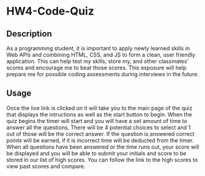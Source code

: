 # HW4-Code-Quiz

## Description

As a programming student, it is important to apply newly learned skills in Web APIs and combining HTML, CSS, and JS to form a clean, user friendly application.  This can help test my skills, store my, and other classmates' scores and encourage me to beat those scores.  This exposure will help prepare me for possible coding assessments during interviews in the future. 


## Usage

Once the live link is clicked on it will take you to the main page of the quiz that displays the intructions as well as the start button to begin.  When the quiz begins the timer will start and you will have a set amount of time to answer all the questions.  There will be 4 potential choices to select and 1 out of those will be the correct answer.  If the question is answered correct points will be earned, if it is incorrect time will be deducted from the timer.  When all questions have been answered or the time runs out, your score will be displayed and you will be able to submit your initials and score to be stored in our list of high scores.  You can follow the link to the high scores to view past scores and compare.  

